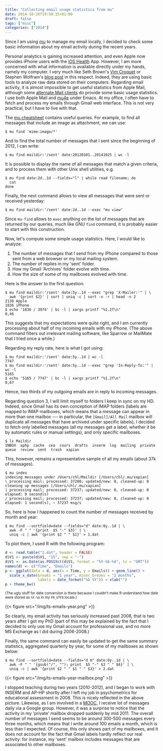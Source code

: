 ```yaml
---
title: "Collecting email usage statistics from mu"
date: 2014-10-26T19:50:15+01:00
draft: false
tags: ["misc"]
categories: ["2014"]
---
```


Since I am using [mu](http://www.djcbsoftware.nl/code/mu/) to manage my email locally, I decided to check some basic information about my email activity during the recent years.

Personal analytics is gaining increased attention, and even Apple now provides iPhone users with the [iOS Health](https://www.apple.com/ios/whats-new/health/) App. However, I am more concerned with what information is available directly under my hands, namely my computer. I very much like Seth Brown's [Vim Croquet](http://www.drbunsen.org/vim-croquet/) or Stephen Wolfram's [blog post](http://blog.stephenwolfram.com/2012/03/the-personal-analytics-of-my-life/) in this respect. Indeed, they are using basic tools to analyze raw data stored on their computers. Regarding email activity, it is almost impossible to get useful statistics from Apple Mail, although some [alternate Mail clients](/post/alternative-mail-reader-for-mac-os-x) do provide some basic usage statistics. I use both Apple Mail and [mu4e](http://www.djcbsoftware.nl/code/mu/mu4e.html) under Emacs. At my office, I often have to fetch and process my emails through Gmail web interface. This is not very practical, but I have to live with that.

The [mu cheatsheet](http://www.djcbsoftware.nl/code/mu/cheatsheet.html) contains useful queries. For example, to find all messages that include an image as attachment, we can use:

```
$ mu find 'mime:image/*'
```

And to find the total number of messages that I sent since the beginning of 2012, I can write:

```
$ mu find maildir:'/sent' date:20120101..20141025 | wc -l
```

It is possible to display the name of all messages that match a given criteria, and to process them with other Unix shell utilities, e.g.

```
$ mu find date:2d..1d --fields="l" | while read filename; do
  cat
done
```

Finally, the next command allows to view all messages that were sent or received yesterday:

```
$ mu find maildir:'/sent' date:2d..1d --exec "mu view"
```

Since `mu-find` allows to `exec` anything on the list of messages that are returned by our queries, much like GNU `find` command, it is probably easier to start with this construction.

Now, let's compute some simple usage statistics. Here, I would like to analyze:

1. The number of messages that I send from my iPhone compared to those sent from a web browser or my local mailing system.
2. The number of replies in my 'sent' folder.
3. How my Gmail 'Archives' folder evolve with time.
4. How the size of some of my mailboxes evolved with time.

Here is the answer to the first question:

```
$ mu find maildir:'/sent' date:5y..1d --exec "grep 'X-Mailer:'" | \
  awk '{print $2}' | sort | uniq -c | sort -n -r | head -n 2
2138 Apple
1836 iPhone
$ echo '1836 / 3974' | bc -l | xargs printf "%1.2f\n"
0,46
```

This suggests that my expectations were quite right, and I am currently processing about half of my incoming emails with my iPhone. (The above command filters out irrelevant mailing software, like Sparrow or MailMate that I tried once a while.)

Regarding my reply rate, here is what I got using:

```
$ mu find maildir:'/sent' date:5y..1d | wc -l
7747
$ mu find maildir:'/sent' date:5y..1d --exec "grep 'In-Reply-To:'" | wc -l
5165
$ echo '5165 / 7747' | bc -l | xargs printf "%1.2f\n"
0,67
```

Hence, two thirds of my outgoing emails are in reply to incoming messages.

Regarding question 3, I will limit myself to folders I keep in sync on my HD. Indeed, since Gmail has its own conception of IMAP folders (labels are mapped to IMAP mailboxes, which means that a message can appear in more than one mailbox --- in particular, the `[Gmail]/All Mail` mailbox will duplicate all messages that have archived under specific labels), I decided to fetch only labelled messages (all my messages get a label, whether it be by automatic rules or manual settings), and only specific mailboxes.

```
$ ls Maildir
INBOX  aphp  cache  cea  cours  drafts  inserm  log  mailing  private  
queue  review  sent  trash  xapian
```

This, however, remains a representative sample of all my emails (about 37k of messages).

```
$ mu index
indexing messages under /Users/chl/Maildir [/Users/chl/.mu/xapian]
\ processing mail; processed: 37200; updated/new: 0, cleaned-up: 0
cleaning up messages [/Users/chl/.mu/xapian]
| processing mail; processed: 37237; updated/new: 0, cleaned-up: 0
elapsed: 0 second(s)
/ processing mail; processed: 37237; updated/new: 0, cleaned-up: 0
elapsed: 1 second(s), ~ 37237 msg/s
```

So, here is how I happened to count the number of messages received by month and year:

```
$ mu find --sortfield=date --fields="d" date:8y..1d | \
  awk -F " " '{print  $5 "-" $3}' | \
  uniq -c | awk '{print $2 " " $1}' > 1.dat
```

To plot them, I used R with the following program: 
```r
d <- read.table("1.dat", header = FALSE)
d$V1 <- paste(d$V1, "15", sep = "-")
d$V1 <- as.Date(as.POSIXct(d$V1, format = "%Y-%b-%d", tz = "GMT"))
names(d) <- c("Time", "Emails")
p <- ggplot(data = d, aes(x = Time, y = Emails)) + geom_line() +
  scale_x_date(breaks = "1 year", minor_breaks = "2 months", 
               labels = date_format("%b %Y")) + xlab("")
p + theme_bw()
```

<small>(The ugly stuff for date conversion is there because I couldn't make R understand how date were stored as `%Y-%b` in my `FR_UTF8` locale.)</small>

{{< figure src="/img/ts-emails-year.png" >}}

So clearly, my email activity has seriously increased past 2008, that is two years after I got my PhD (part of this may be explained by the fact that I decided to only use my Gmail account for professional use, and no more MS Exchange as I did during 2006-2008.)

Finally, the same command can easily be updated to get the same summary statistics, aggregated quarterly by year, for some of my mailboxes as shown below:

```
$ mu find --sortfield=date --fields="d m" date:8y..1d | \
  awk -F " " '{gsub("/", ""); print  $5 "-" $3 " " $6}' | \
  uniq -c | awk '{print $2 " " $1 " " $3}' > 2.dat
```

{{< figure src="/img/ts-emails-year-mailbox.png" >}}

I stopped teaching during two years (2010-2012), and I began to work with INSERM and AP-HP shortly after I left my job in psychometrics for educational assessment in 2008. This is nicely reflected in the above picture. Likewise, as I am involved in a [MOOC](http://goo.gl/drKW0h), I receive lot of messages daily via a Google group. However, it was a surprise to notice that the activity in my 'private' mailbox dropped suddenly by mid 2011. The overall number of messages I send seems to be around 300-500 messages every three months, which means that I write around 100 emails a month, which is less than I expected. Of course, this only shows part of my mailboxes, and it does not account for the fact that Gmail labels hardly reflect our real activity: for instance, my 'sent' mailbox includes messages that are associated to other mailboxes.
